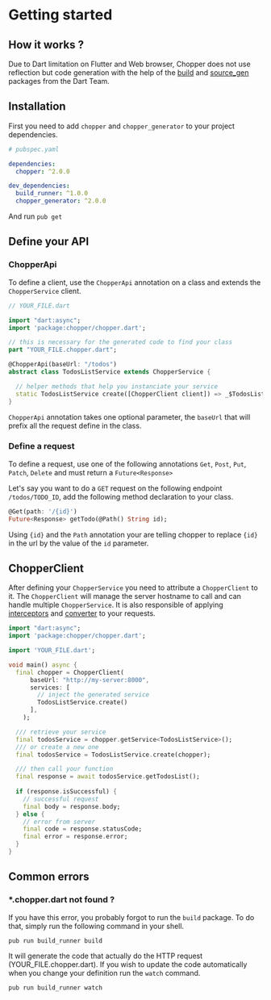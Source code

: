 # Getting started

## How it works ?

Due to Dart limitation on Flutter and Web browser, Chopper does not use reflection but code generation with the help of the [build](https://pub.dev/packages/build) and [source\_gen](https://pub.dev/packages/source_gen) packages from the Dart Team.

## Installation

First you need to add `chopper` and `chopper_generator` to your project dependencies.

```yaml
# pubspec.yaml

dependencies:
  chopper: ^2.0.0

dev_dependencies:
  build_runner: ^1.0.0
  chopper_generator: ^2.0.0
```

And run `pub get`

## Define your API

### ChopperApi

To define a client, use the `ChopperApi` annotation on a class and extends the `ChopperService` client.

```dart
// YOUR_FILE.dart

import "dart:async";
import 'package:chopper/chopper.dart';

// this is necessary for the generated code to find your class
part "YOUR_FILE.chopper.dart";

@ChopperApi(baseUrl: "/todos")
abstract class TodosListService extends ChopperService {

  // helper methods that help you instanciate your service
  static TodosListService create([ChopperClient client]) => _$TodosListService(client);
}
```

`ChopperApi` annotation takes one optional parameter, the `baseUrl` that will prefix all the request define in the class.

### Define a request

To define a request, use one of the following annotations `Get`, `Post`, `Put`, `Patch`, `Delete` and must return a `Future<Response>`

Let's say you want to do a `GET` request on the following endpoint `/todos/TODO_ID`, add the following method declaration to your class.

```dart
@Get(path: '/{id}')
Future<Response> getTodo(@Path() String id);
```

Using `{id}` and the `Path` annotation your are telling chopper to replace `{id}` in the url by the value of the `id` parameter.

## ChopperClient

After defining your `ChopperService` you need to attribute a `ChopperClient` to it. The `ChopperClient` will manage the server hostname to call and can handle multiple `ChopperService`. It is also responsible of applying [interceptors](interceptors.md) and [converter]() to your requests.

```dart
import "dart:async";
import 'package:chopper/chopper.dart';

import 'YOUR_FILE.dart';

void main() async {
  final chopper = ChopperClient(
      baseUrl: "http://my-server:8000",
      services: [
        // inject the generated service
        TodosListService.create()
      ],
    );

  /// retrieve your service
  final todosService = chopper.getService<TodosListService>();
  /// or create a new one
  final todosService = TodosListService.create(chopper);

  /// then call your function
  final response = await todosService.getTodosList();
  
  if (response.isSuccessful) {
    // successful request
    final body = response.body;
  } else {
    // error from server
    final code = response.statusCode;
    final error = response.error;
  }
}

```

## Common errors

### \*.chopper.dart not found ?

If you have this error, you probably forgot to run the `build` package. To do that, simply run the following command in your shell.

`pub run build_runner build`

It will generate the code that actually do the HTTP request \(YOUR\_FILE.chopper.dart\). If you wish to update the code automatically when you change your definition run the `watch` command.

`pub run build_runner watch`





